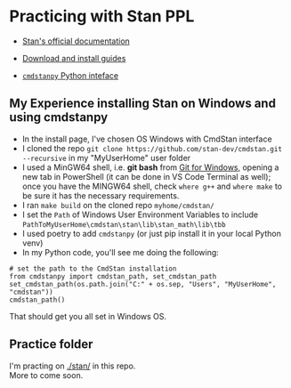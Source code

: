 # Practicing with Stan PPL

- [Stan's official documentation](https://mc-stan.org/docs/)

- [Download and install guides](https://mc-stan.org/docs/)

- [`cmdstanpy` Python inteface](https://mc-stan.org/cmdstanpy/index.html#module-cmdstanpy)

## My Experience installing Stan on Windows and using cmdstanpy
  - In the install page, I've chosen OS Windows with CmdStan interface
  - I cloned the repo `git clone https://github.com/stan-dev/cmdstan.git --recursive` in my "MyUserHome" user folder
  - I used a MinGW64 shell, i.e. **git bash** from [Git for Windows](https://gitforwindows.org/), opening a new tab in PowerShell (it can be done in VS Code Terminal as well); once you have the MINGW64 shell, check `where g++` and `where make` to be sure it has the necessary requirements.
  - I ran `make build` on the cloned repo `myhome/cmdstan/`
  - I set the `Path` of Windows User Environment Variables to include `PathToMyUserHome\cmdstan\stan\lib\stan_math\lib\tbb`
  - I used poetry to add `cmdstanpy` (or just pip install it in your local Python venv)
  - In my Python code, you'll see me doing the following:
  ```
  # set the path to the CmdStan installation
  from cmdstanpy import cmdstan_path, set_cmdstan_path
  set_cmdstan_path(os.path.join("C:" + os.sep, "Users", "MyUserHome", "cmdstan"))
  cmdstan_path()
  ```

That should get you all set in Windows OS.

## Practice folder

I'm practing on [./stan/](./stan/) in this repo.  
More to come soon.  
